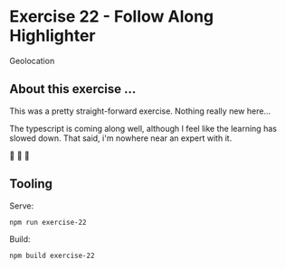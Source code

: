 # Exercise 22 - Follow Along Highlighter

Geolocation

## About this exercise ...

This was a pretty straight-forward exercise. Nothing really new here...

The typescript is coming along well, although I feel like the learning has slowed
down. That said, i'm nowhere near an expert with it.

:guitar: :guitar: :guitar:

## Tooling

Serve:

`npm run exercise-22`

Build:

`npm build exercise-22`
